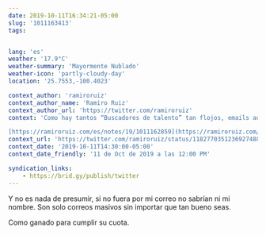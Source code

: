```yaml
---
date: 2019-10-11T16:34:21-05:00
slug: '1011163413'
tags:


lang: 'es'
weather: '17.9°C'
weather-summary: 'Mayormente Nublado'
weather-icon: 'partly-cloudy-day'
location: '25.7553,-100.4023'

context_author: 'ramiroruiz'
context_author_name: 'Ramiro Ruiz'
context_author_url: 'https://twitter.com/ramiroruiz'
context: 'Como hay tantos “Buscadores de talento” tan flojos, emails automáticos. Correos idénticos y repetidos. Respondiendo desinterés semanas atrás, no importa, hoy recibo otro idéntico. Ya van 3 🤦🏻‍♂️ Los pescadores le varían más. (‪ …‬)

[https://ramiroruiz.com/es/notes/19/1011162859](https://ramiroruiz.com/es/notes/19/1011162859)'
context_url: 'https://twitter.com/ramiroruiz/status/1182770351236927488?s=12'
context_date: '2019-10-11T14:30:00-05:00'
context_date_friendly: '11 de Oct de 2019 a las 12:00 PM'

syndication_links:
    - https://brid.gy/publish/twitter
---
```

Y no es nada de presumir, si no fuera por mi correo no sabrían ni mi nombre. Son solo correos masivos sin importar que tan bueno seas.

Como ganado para cumplir su cuota. 